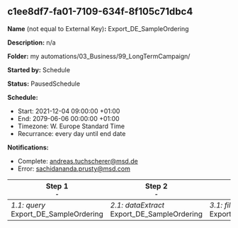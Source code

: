 ## c1ee8df7-fa01-7109-634f-8f105c71dbc4

**Name** (not equal to External Key)**:** Export_DE_SampleOrdering

**Description:** n/a

**Folder:** my automations/03_Business/99_LongTermCampaign/

**Started by:** Schedule

**Status:** PausedSchedule

**Schedule:**

* Start: 2021-12-04 09:00:00 +01:00
* End: 2079-06-06 00:00:00 +01:00
* Timezone: W. Europe Standard Time
* Recurrance: every day until end date

**Notifications:**

* Complete: andreas.tuchscherer@msd.de
* Error: sachidananda.prusty@msd.com

| Step 1<br>_<small>-</small>_ | Step 2<br>_<small>-</small>_ | Step 3<br>_<small>-</small>_ |
| --- | --- | --- |
| _1.1: query_<br>Export_DE_SampleOrdering | _2.1: dataExtract_<br>Export_DE_SampleOrdering | _3.1: fileTransfer_<br>Export_DE_SampleOrdering |
